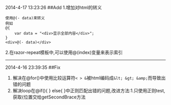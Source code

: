 2014-4-17 13:23:26
##Add
1.增加对html的转义

	使用@(- data)来转义
	例如
	@{
		var data = "<div>显示全部内容</div>";
	}
	<div>@(- data)</div>

2.在razor-repeat模板中,可以使用@(index)变量来表示索引

----------------------------
2014-4-16 23:39:35
##Fix
1. 解决在@for()中使用比较运算符`< > &`被html编码成`&lt; &gt; &amp;`而导致出错的问题
2. 解决loop在@if(){ } else{ }中正则匹配出错的问题,改进方法:1.只使用正则test,获取{位置交给getSecondBrace方法
